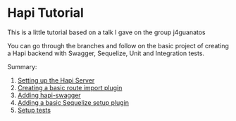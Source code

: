 # Hapi Tutorial

This is a little tutorial based on a talk I gave on the group j4guanatos

You can go through the branches and follow on the basic project of creating a Hapi backend with Swagger, Sequelize, Unit and Integration tests.

Summary:

1. [Setting up the Hapi Server](https://github.com/gaboAcosta/hapi-tutorial/pull/1)
2. [Creating a basic route import plugin](https://github.com/gaboAcosta/hapi-tutorial/pull/2)
3. [Adding hapi-swagger](https://github.com/gaboAcosta/hapi-tutorial/pull/3)
4. [Adding a basic Sequelize setup plugin](https://github.com/gaboAcosta/hapi-tutorial/pull/4)
5. [Setup tests](https://github.com/gaboAcosta/hapi-tutorial/pull/5)